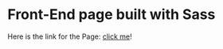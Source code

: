 # Front-End page built with Sass

Here is the link for the Page: [click me](https://oyudif.github.io/natours-project/)!
